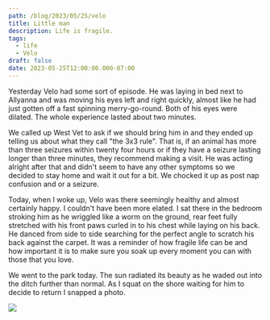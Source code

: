 ```yaml
---
path: /blog/2023/05/25/velo
title: Little man
description: Life is fragile.
tags:
  - life
  - Velo
draft: false
date: 2023-05-25T12:00:00.000-07:00
---
```


Yesterday Velo had some sort of episode. He was laying in bed next to Allyanna and was moving his eyes left and right quickly, almost like he had just gotten off a fast spinning merry-go-round. Both of his eyes were dilated. The whole experience lasted about two minutes.

We called up West Vet to ask if we should bring him in and they ended up telling us about what they call "the 3x3 rule". That is, if an animal has more than three seizures within twenty four hours or if they have a seizure lasting longer than three minutes, they recommend making a visit. He was acting alright after that and didn't seem to have any other symptoms so we decided to stay home and wait it out for a bit. We chocked it up as post nap confusion and or a seizure.

Today, when I woke up, Velo was there seemingly healthy and almost certainly happy. I couldn't have been more elated. I sat there in the bedroom stroking him as he wriggled like a worm on the ground, rear feet fully stretched with his front paws curled in to his chest while laying on his back. He danced from side to side searching for the perfect angle to scratch his back against the carpet. It was a reminder of how fragile life can be and how important it is to make sure you soak up every moment you can with those that you love.

We went to the park today. The sun radiated its beauty as he waded out into the ditch further than normal. As I squat on the shore waiting for him to decide to return I snapped a photo.

![](./velo.jpg)

